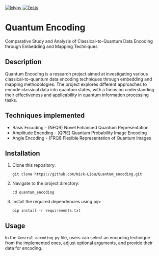 [![Mypy](https://github.com/Nick-Liou/Quantum_encoding/actions/workflows/mypy.yml/badge.svg)](https://github.com/Nick-Liou/Quantum_encoding/actions/workflows/mypy.yml)
[![Tests](https://github.com/Nick-Liou/Quantum_encoding/actions/workflows/pytest.yml/badge.svg)](https://github.com/Nick-Liou/Quantum_encoding/actions/workflows/pytest.yml)
# Quantum Encoding
Comparative Study and Analysis of Classical-to-Quantum Data Encoding through Embedding and Mapping Techniques
<!-- Comparative Analysis of Classical-to-Quantum Mapping Techniques in Data Encoding -->

## Description

Quantum Encoding is a research project aimed at investigating various classical-to-quantum data encoding techniques through embedding and mapping methodologies. The project explores different approaches to encode classical data into quantum states, with a focus on understanding their effectiveness and applicability in quantum information processing tasks.

## Techniques implemented
<!-- - Qubit Lattice -->
- Basis Encoding - (NEQR) Novel Enhanced Quantum Representation 
- Amplitude Encoding - (QPIE) Quantum Probability Image Encoding  
- Angle Encoding - (FRQI) Flexible Representation of Quantum Images 

<!-- ## Techniques to be implemented
- Quantum Associative Memory
- Displacement Encoding
- IQP Encoding
- QAOA Encoding
- Squeezing Encoding
- Hybrid Encodings -->


## Installation

1. Clone this repository:   
    ```
    git clone https://github.com/Nick-Liou/Quantum_encoding.git
    ```
2. Navigate to the project directory:   
    ```
    cd quantum_encoding
    ```
3. Install the required dependencies using pip:
    ```
    pip install -r requirements.txt
    ```
<!-- Use  "pipreqs" to auto generate the requirements  -->
<!-- mypy --ignore-missing-imports --explicit-package-bases  . -->

## Usage

In the `General_encoding.py` file, users can select an encoding technique from the implemented ones, adjust optional arguments, and provide their data for encoding.

